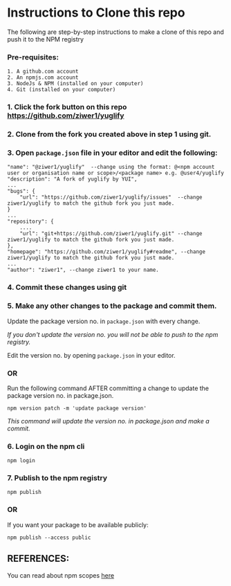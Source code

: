 Instructions to Clone this repo
=======

The following are step-by-step instructions to make a clone of this repo and push it to the NPM registry

### Pre-requisites:

	1. A github.com account
	2. An npmjs.com account
	3. NodeJs & NPM (installed on your computer)
	4. Git (installed on your computer)


### 1. Click the fork button on this repo https://github.com/ziwer1/yuglify

### 2. Clone from the fork you created above in step 1 using git.

### 3. Open `package.json` file in your editor and edit the following:
```
"name": "@ziwer1/yuglify"  --change using the format: @<npm account user or organisation name or scope>/<package name> e.g. @user4/yuglify
"description": "A fork of yuglify by YUI",
...
"bugs": {
	"url": "https://github.com/ziwer1/yuglify/issues"  --change ziwer1/yuglify to match the github fork you just made.
}
...
"repository": {
	....
	"url": "git+https://github.com/ziwer1/yuglify.git" --change ziwer1/yuglify to match the github fork you just made.
},
"homepage": "https://github.com/ziwer1/yuglify#readme", --change ziwer1/yuglify to match the github fork you just made.
...
"author": "ziwer1", --change ziwer1 to your name.
```

### 4. Commit these changes using git

### 5. Make any other changes to the package and commit them.

Update the package version no. in `package.json` with every change.

*If you don't update the version no. you will not be able to push to the npm registry.*

Edit the version no. by opening `package.json` in your editor.

### OR

Run the following command AFTER committing a change to update the package version no. in package.json.

`npm version patch -m 'update package version'`
	
*This command will update the version no. in package.json and make a commit.*


### 6. Login on the npm cli
		
`npm login`

### 7. Publish to the npm registry

`npm publish`
	
### OR
	
If you want your package to be available publicly:

`npm publish --access public` 





REFERENCES:
-----------
You can read about npm scopes [here](https://docs.npmjs.com/about-scopes)

